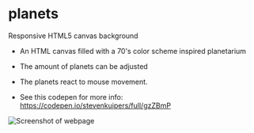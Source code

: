 # planets
Responsive HTML5 canvas background

* An HTML canvas filled with a 70's color scheme inspired planetarium
* The amount of planets can be adjusted 
* The planets react to mouse movement.

* See this codepen for more info: 
https://codepen.io/stevenkuipers/full/gzZBmP

![Screenshot of webpage](https://i.imgur.com/7ACIxOz.png)
